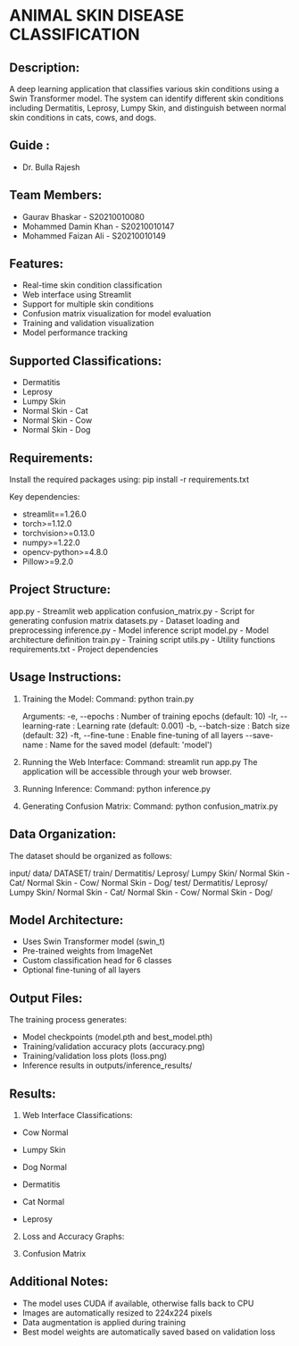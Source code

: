ANIMAL SKIN DISEASE CLASSIFICATION
==================================

Description:
------------
A deep learning application that classifies various skin conditions using a Swin Transformer model. The system can identify different skin conditions including Dermatitis, Leprosy, Lumpy Skin, and distinguish between normal skin conditions in cats, cows, and dogs.

Guide :
--------
* Dr. Bulla Rajesh

Team Members:
-------------
* Gaurav Bhaskar - S20210010080
* Mohammed Damin Khan - S20210010147
* Mohammed Faizan Ali - S20210010149


Features:
---------
* Real-time skin condition classification
* Web interface using Streamlit
* Support for multiple skin conditions
* Confusion matrix visualization for model evaluation
* Training and validation visualization
* Model performance tracking

Supported Classifications:
--------------------------
* Dermatitis
* Leprosy
* Lumpy Skin
* Normal Skin - Cat
* Normal Skin - Cow
* Normal Skin - Dog

Requirements:
-------------
Install the required packages using:
pip install -r requirements.txt

Key dependencies:
* streamlit==1.26.0
* torch>=1.12.0
* torchvision>=0.13.0
* numpy>=1.22.0
* opencv-python>=4.8.0
* Pillow>=9.2.0

Project Structure:
-----------------
app.py                   - Streamlit web application
confusion_matrix.py      - Script for generating confusion matrix
datasets.py              - Dataset loading and preprocessing
inference.py             - Model inference script
model.py                 - Model architecture definition
train.py                 - Training script
utils.py                 - Utility functions
requirements.txt         - Project dependencies

Usage Instructions:
------------------

1. Training the Model:
   Command: python train.py 

   Arguments:
   -e, --epochs         : Number of training epochs (default: 10)
   -lr, --learning-rate : Learning rate (default: 0.001)
   -b, --batch-size     : Batch size (default: 32)
   -ft, --fine-tune     : Enable fine-tuning of all layers
   --save-name          : Name for the saved model (default: 'model')

2. Running the Web Interface:
   Command: streamlit run app.py
   The application will be accessible through your web browser.

3. Running Inference:
   Command: python inference.py 

4. Generating Confusion Matrix:
   Command: python confusion_matrix.py

Data Organization:
-----------------
The dataset should be organized as follows:

input/
    data/
        DATASET/
            train/
                Dermatitis/
                Leprosy/
                Lumpy Skin/
                Normal Skin - Cat/
                Normal Skin - Cow/
                Normal Skin - Dog/
            test/
                Dermatitis/
                Leprosy/
                Lumpy Skin/
                Normal Skin - Cat/
                Normal Skin - Cow/
                Normal Skin - Dog/

Model Architecture:
------------------
* Uses Swin Transformer model (swin_t)
* Pre-trained weights from ImageNet
* Custom classification head for 6 classes
* Optional fine-tuning of all layers

Output Files:
------------
The training process generates:
* Model checkpoints (model.pth and best_model.pth)
* Training/validation accuracy plots (accuracy.png)
* Training/validation loss plots (loss.png)
* Inference results in outputs/inference_results/

Results:
--------

1. Web Interface Classifications:

* Cow Normal 

* Lumpy Skin

* Dog Normal 

* Dermatitis

* Cat Normal 

* Leprosy

2. Loss and Accuracy Graphs:

3. Confusion Matrix



Additional Notes:
----------------
* The model uses CUDA if available, otherwise falls back to CPU
* Images are automatically resized to 224x224 pixels
* Data augmentation is applied during training
* Best model weights are automatically saved based on validation loss




